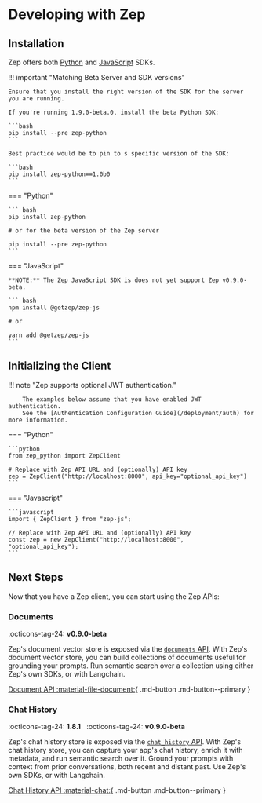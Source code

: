 # Developing with Zep

## Installation

Zep offers both [Python](https://github.com/getzep/zep-python) and [JavaScript](https://github.com/getzep/zep-js) SDKs.

!!! important "Matching Beta Server and SDK versions"

    Ensure that you install the right version of the SDK for the server you are running.

    If you're running 1.9.0-beta.0, install the beta Python SDK:

    ```bash
    pip install --pre zep-python
    ```

    Best practice would be to pin to s specific version of the SDK:

    ```bash
    pip install zep-python==1.0b0
    ```

=== "Python"

    ``` bash
    pip install zep-python

    # or for the beta version of the Zep server

    pip install --pre zep-python
    ```

=== "JavaScript"

    **NOTE:** The Zep JavaScript SDK is does not yet support Zep v0.9.0-beta.

    ``` bash
    npm install @getzep/zep-js

    # or

    yarn add @getzep/zep-js
    ```

## Initializing the Client

!!! note "Zep supports optional JWT authentication."
    
        The examples below assume that you have enabled JWT authentication.
        See the [Authentication Configuration Guide](/deployment/auth) for more information.

=== "Python"

    ```python
    from zep_python import ZepClient

    # Replace with Zep API URL and (optionally) API key
    zep = ZepClient("http://localhost:8000", api_key="optional_api_key") 
    ```

=== "Javascript"

    ```javascript
    import { ZepClient } from "zep-js";

    // Replace with Zep API URL and (optionally) API key
    const zep = new ZepClient("http://localhost:8000", "optional_api_key"); 
    ```

## Next Steps

Now that you have a Zep client, you can start using the Zep APIs:

### Documents

:octicons-tag-24: **v0.9.0-beta**

Zep's document vector store is exposed via the [`documents` API](/sdk/documents). With Zep's document vector store, you can build 
collections of documents useful for grounding your prompts. Run semantic search over a collection using either Zep's 
own SDKs, or with Langchain.

[Document API :material-file-document:](/sdk/documents){ .md-button .md-button--primary } 

### Chat History
:octicons-tag-24: **1.8.1** &nbsp; :octicons-tag-24: **v0.9.0-beta**

Zep's chat history store is exposed via the [`chat_history` API](/sdk/chat_history). With Zep's chat history store, you can
capture your app's chat history, enrich it with metadata, and run semantic search over it. Ground your prompts with 
context from prior conversations, both recent and distant past. Use Zep's own SDKs, or with Langchain.

[Chat History API :material-chat:](/sdk/chat_history){ .md-button .md-button--primary }


